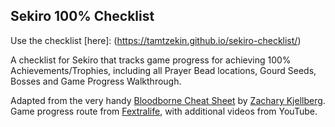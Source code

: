 ## Sekiro 100% Checklist

Use the checklist [here]: (https://tamtzekin.github.io/sekiro-checklist/)

A checklist for Sekiro that tracks game progress for achieving 100% Achievements/Trophies, including all Prayer Bead locations, Gourd Seeds, Bosses and Game Progress Walkthrough.

Adapted from the very handy [Bloodborne Cheat Sheet](https://github.com/ZKjellberg/bloodborne-cheat-sheet) by [Zachary Kjellberg](https://github.com/ZKjellberg). Game progress route from [Fextralife](https://sekiroshadowsdietwice.wiki.fextralife.com/Game+Progress+Route), with additional videos from YouTube.
